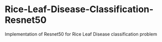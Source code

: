 # Rice-Leaf-Disease-Classification-Resnet50
Implementation of Resnet50 for Rice Leaf Disease classification problem

